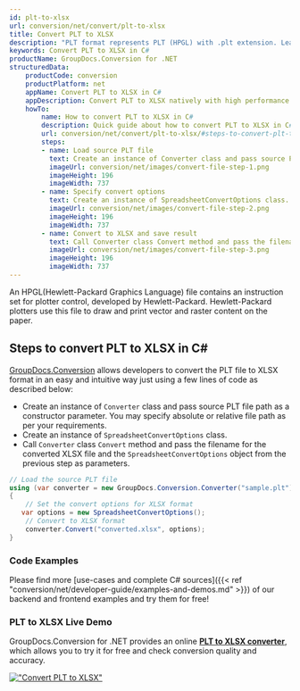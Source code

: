 ```yaml
---
id: plt-to-xlsx
url: conversion/net/convert/plt-to-xlsx
title: Convert PLT to XLSX
description: "PLT format represents PLT (HPGL) with .plt extension. Learn how to convert PLT to XLSX file programmatically in C# language using GroupDocs.Conversion for .NET library."
keywords: Convert PLT to XLSX in C#
productName: GroupDocs.Conversion for .NET
structuredData:
    productCode: conversion
    productPlatform: net
    appName: Convert PLT to XLSX in C#
    appDescription: Convert PLT to XLSX natively with high performance using C# language and server side GroupDocs.Conversion for .NET APIs, without the use of any software like Microsoft or Open Office.
    howTo:
        name: How to convert PLT to XLSX in C# 
        description: Quick guide about how to convert PLT to XLSX in C# with high performance and accuracy.
        url: conversion/net/convert/plt-to-xlsx/#steps-to-convert-plt-to-xlsx-in-c
        steps:
        - name: Load source PLT file 
          text: Create an instance of Converter class and pass source PLT file path as a constructor parameter. You may specify absolute or relative file path as per your requirements. 
          imageUrl: conversion/net/images/convert-file-step-1.png
          imageHeight: 196
          imageWidth: 737
        - name: Specify convert options 
          text: Create an instance of SpreadsheetConvertOptions class.
          imageUrl: conversion/net/images/convert-file-step-2.png
          imageHeight: 196
          imageWidth: 737
        - name: Convert to XLSX and save result 
          text: Call Converter class Convert method and pass the filename for the converted HTML file and the SpreadsheetConvertOptions object from the previous step as parameters.
          imageUrl: conversion/net/images/convert-file-step-3.png
          imageHeight: 196
          imageWidth: 737
---
```


An HPGL(Hewlett-Packard Graphics Language) file contains an instruction set for plotter control, developed by Hewlett-Packard. Hewlett-Packard plotters use this file to draw and print vector and raster content on the paper.

## Steps to convert PLT to XLSX in C#

[GroupDocs.Conversion](https://products.groupdocs.com/conversion/net) allows developers to convert the PLT file to XLSX format in an easy and intuitive way just using a few lines of code as described below:

* Create an instance of `Converter` class and pass source PLT file path as a constructor parameter. You may specify absolute or relative file path as per your requirements. 
* Create an instance of `SpreadsheetConvertOptions` class.
* Call `Converter` class `Convert` method and pass the filename for the converted XLSX file and the `SpreadsheetConvertOptions` object from the previous step as parameters.

```csharp
// Load the source PLT file
using (var converter = new GroupDocs.Conversion.Converter("sample.plt"))
{
    // Set the convert options for XLSX format
   var options = new SpreadsheetConvertOptions();
    // Convert to XLSX format
    converter.Convert("converted.xlsx", options);
}
```

### Code Examples

Please find more [use-cases and complete C# sources]({{< ref "conversion/net/developer-guide/examples-and-demos.md" >}}) of our backend and frontend examples and try them for free!

### PLT to XLSX Live Demo

GroupDocs.Conversion for .NET provides an online [**PLT to XLSX converter**](https://products.groupdocs.app/conversion/plt-to-xlsx), which allows you to try it for free and check conversion quality and accuracy.

[!["Convert PLT to XLSX"](conversion/net/images/convert-to-xlsx/convert-plt-to-xlsx.png)](https://products.groupdocs.app/conversion/plt-to-xlsx)